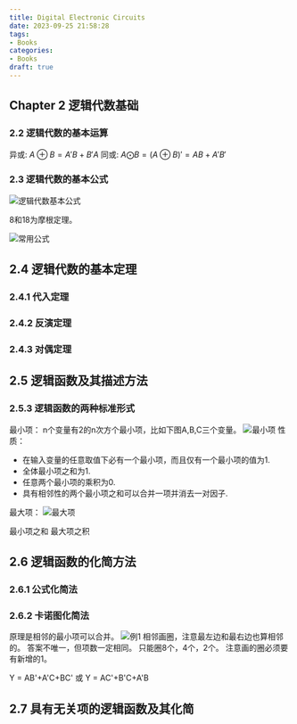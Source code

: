 ```yaml
---
title: Digital Electronic Circuits
date: 2023-09-25 21:58:28
tags:
- Books
categories:
- Books
draft: true
---
```


## Chapter 2 逻辑代数基础

### 2.2 逻辑代数的基本运算

异或: $A \oplus B = A'B+B'A$
同或: $A \bigodot B = (A \oplus B)' = AB+A'B'$

### 2.3 逻辑代数的基本公式

![逻辑代数基本公式](https://xyc-1316422823.cos.ap-shanghai.myqcloud.com/20230925222551.png)

8和18为摩根定理。

![常用公式](https://xyc-1316422823.cos.ap-shanghai.myqcloud.com/20230925222752.png)

## 2.4 逻辑代数的基本定理

### 2.4.1 代入定理

### 2.4.2 反演定理

### 2.4.3 对偶定理

## 2.5 逻辑函数及其描述方法

### 2.5.3 逻辑函数的两种标准形式

最小项：
n个变量有2的n次方个最小项，比如下图A,B,C三个变量。
![最小项](https://xyc-1316422823.cos.ap-shanghai.myqcloud.com/20230926214941.png)
性质：

- 在输入变量的任意取值下必有一个最小项，而且仅有一个最小项的值为1.
- 全体最小项之和为1.
- 任意两个最小项的乘积为0.
- 具有相邻性的两个最小项之和可以合并一项并消去一对因子.

最大项：
![最大项](https://xyc-1316422823.cos.ap-shanghai.myqcloud.com/20230926215259.png)

最小项之和
最大项之积

## 2.6 逻辑函数的化简方法

### 2.6.1 公式化简法

### 2.6.2 卡诺图化简法

原理是相邻的最小项可以合并。
![例1](https://xyc-1316422823.cos.ap-shanghai.myqcloud.com/20230926223013.png)
相邻画圈，注意最左边和最右边也算相邻的。
答案不唯一，但项数一定相同。
只能圈8个，4个，2个。
注意画的圈必须要有新增的1。

Y = AB'+A'C+BC' 或
Y = AC'+B'C+A'B

## 2.7 具有无关项的逻辑函数及其化简
